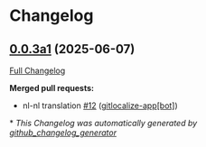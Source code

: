 # Changelog

## [0.0.3a1](https://github.com/OpenVoiceOS/ovos-lang-parser/tree/0.0.3a1) (2025-06-07)

[Full Changelog](https://github.com/OpenVoiceOS/ovos-lang-parser/compare/0.0.2...0.0.3a1)

**Merged pull requests:**

- nl-nl translation [\#12](https://github.com/OpenVoiceOS/ovos-lang-parser/pull/12) ([gitlocalize-app[bot]](https://github.com/apps/gitlocalize-app))



\* *This Changelog was automatically generated by [github_changelog_generator](https://github.com/github-changelog-generator/github-changelog-generator)*
